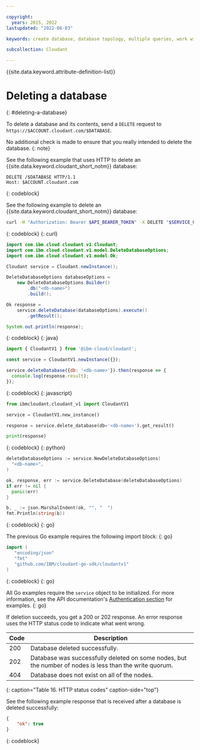 ```yaml
---

copyright:
  years: 2015, 2022
lastupdated: "2022-06-03"

keywords: create database, database topology, multiple queries, work with databases, partition database, delete database, back up data, create database applications

subcollection: Cloudant

---
```


{{site.data.keyword.attribute-definition-list}}

# Deleting a database
{: #deleting-a-database}

To delete a database and its contents,
send a `DELETE` request to `https://$ACCOUNT.cloudant.com/$DATABASE`.

No additional check is made to ensure that you really intended to delete the database. 
{: note}

See the following example that uses HTTP to delete an {{site.data.keyword.cloudant_short_notm}} database:

```http
DELETE /$DATABASE HTTP/1.1
Host: $ACCOUNT.cloudant.com
```
{: codeblock}

See the following example to delete an {{site.data.keyword.cloudant_short_notm}} database:

```sh
curl -H "Authorization: Bearer $API_BEARER_TOKEN" -X DELETE "$SERVICE_URL/$DB_NAME"
```
{: codeblock}
{: curl}

```java
import com.ibm.cloud.cloudant.v1.Cloudant;
import com.ibm.cloud.cloudant.v1.model.DeleteDatabaseOptions;
import com.ibm.cloud.cloudant.v1.model.Ok;

Cloudant service = Cloudant.newInstance();

DeleteDatabaseOptions databaseOptions =
    new DeleteDatabaseOptions.Builder()
        .db("<db-name>")
        .build();

Ok response =
    service.deleteDatabase(databaseOptions).execute()
        .getResult();

System.out.println(response);
```
{: codeblock}
{: java}

```javascript
import { CloudantV1 } from '@ibm-cloud/cloudant';

const service = CloudantV1.newInstance({});

service.deleteDatabase({db: '<db-name>'}).then(response => {
  console.log(response.result);
});
```
{: codeblock}
{: javascript}

```python
from ibmcloudant.cloudant_v1 import CloudantV1

service = CloudantV1.new_instance()

response = service.delete_database(db='<db-name>').get_result()

print(response)
```
{: codeblock}
{: python}

```go
deleteDatabaseOptions := service.NewDeleteDatabaseOptions(
  "<db-name>",
)

ok, response, err := service.DeleteDatabase(deleteDatabaseOptions)
if err != nil {
  panic(err)
}

b, _ := json.MarshalIndent(ok, "", "  ")
fmt.Println(string(b))
```
{: codeblock}
{: go}

The previous Go example requires the following import block:
{: go}

```go
import (
   "encoding/json"
   "fmt"
   "github.com/IBM/cloudant-go-sdk/cloudantv1"
)
```
{: codeblock}
{: go}

All Go examples require the `service` object to be initialized. For more information, see the API documentation's [Authentication section](https://cloud.ibm.com/apidocs/cloudant?code=go#authentication-with-external-configuration) for examples. 
{: go}

If deletion succeeds, you get a 200 or 202 response.
An error response uses the HTTP status code to indicate what went wrong.

 Code | Description 
------|-------------
 200  | Database deleted successfully. 
 202  | Database was successfully deleted on some nodes, but the number of nodes is less than the write quorum.
 404  | Database does not exist on all of the nodes. 
{: caption="Table 16. HTTP status codes" caption-side="top"}

See the following example response that is received after a database is deleted successfully:

```json
{
	"ok": true
}
```
{: codeblock}

